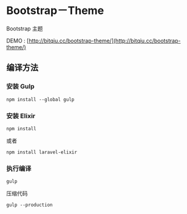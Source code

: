 # Bootstrap－Theme
Bootstrap 主题

DEMO : [http://bitqiu.cc/bootstrap-theme/](http://bitqiu.cc/bootstrap-theme/)

## 编译方法

### 安装 Gulp

	npm install --global gulp

### 安装 Elixir

	npm install

或者

	npm install laravel-elixir

### 执行编译

	gulp

压缩代码

	gulp --production
